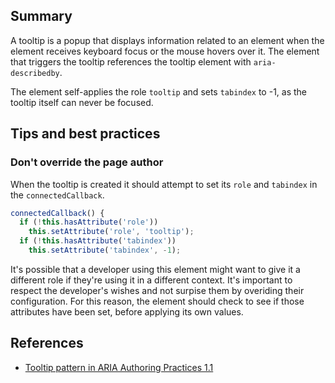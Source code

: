 ## Summary

A tooltip is a popup that displays information related to an element
when the element receives keyboard focus or the mouse hovers over it.
The element that triggers the tooltip references the tooltip element with
`aria-describedby`.

The element self-applies the role `tooltip` and sets `tabindex` to -1, as the
tooltip itself can never be focused.

## Tips and best practices

### Don't override the page author

When the tooltip is created it should attempt to set its `role` and `tabindex`
in the `connectedCallback`.

```js
connectedCallback() {
  if (!this.hasAttribute('role'))
    this.setAttribute('role', 'tooltip');
  if (!this.hasAttribute('tabindex'))
    this.setAttribute('tabindex', -1);
```

It's possible that a developer using this element might want to give it a
different role if they're using it in a different
context. It's important to respect the developer's wishes
and not surpise them by overiding their configuration. For this reason, the
element should check to see if those attributes have been set, before applying
its own values.

## References

* [Tooltip pattern in ARIA Authoring Practices 1.1]

[Tooltip pattern in ARIA Authoring Practices 1.1]: https://www.w3.org/TR/wai-aria-practices-1.1/#tooltip
